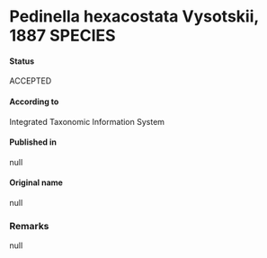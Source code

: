 Pedinella hexacostata Vysotskii, 1887 SPECIES
=======

#### Status
ACCEPTED

#### According to
Integrated Taxonomic Information System

#### Published in
null

#### Original name
null

### Remarks
null